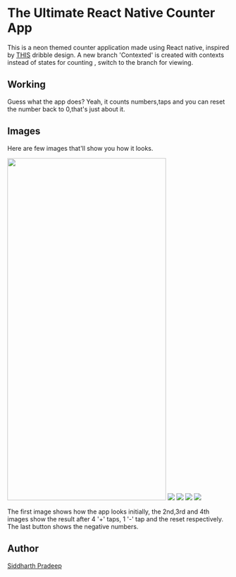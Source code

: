 # The Ultimate React Native Counter App

This is a neon themed counter application made using React native, inspired by [THIS](https://dribbble.com/shots/16138432-Banking-App-Mobile-Design-Concept) dribble design. A new branch 'Contexted' is created with contexts instead of states for counting , switch to the branch for viewing. 

## Working
Guess what the app does? Yeah, it counts numbers,taps and you can reset the number back to 0,that's just about it.

## Images 

Here are few images that'll show you how it looks.

<span>
<img src="screenshots/initial.jpg" height=777.5, width=360>
<img src="screenshots/aft4plus.jpg">
<img src="screenshots/aftoneminus.jpg">
<img src="screenshots/aftreset.jpg">
<img src="screenshots/negative.jpg">
</span>

The first image shows how the app looks initially, the 2nd,3rd and 4th images show the result after 4 '+' taps, 1 '-' tap and the reset respectively. The last button shows the negative numbers. 

## Author

[Siddharth Pradeep](https://github.com/thirt33n)